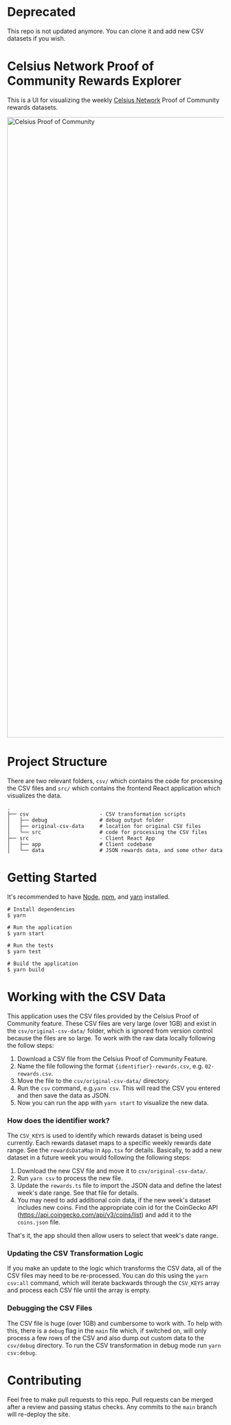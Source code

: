 # Deprecated

This repo is not updated anymore. You can clone it and add new CSV datasets if you wish.

# Celsius Network Proof of Community Rewards Explorer

This is a UI for visualizing the weekly [Celsius Network](https://celsius.network/) Proof of Community rewards datasets.

<img width="1440" alt="Celsius Proof of Community" src="https://user-images.githubusercontent.com/18126719/124401978-a1232a00-dd5f-11eb-91e2-4143dd394f83.png">

# Project Structure

There are two relevant folders, `csv/` which contains the code for processing the CSV files and `src/` which contains the frontend React application which visualizes the data.

```
.
├── csv                       - CSV transformation scripts
│   ├── debug                 # debug output folder
│   ├── original-csv-data     # location for original CSV files
│   └── src                   # code for processing the CSV files
├── src                       - Client React App
│   ├── app                   # Client codebase
│   └── data                  # JSON rewards data, and some other data
```

# Getting Started

It's recommended to have [Node](https://nodejs.org/en/), [npm](https://www.npmjs.com/), and [yarn](https://yarnpkg.com/lang/en/docs/) installed.

```
# Install dependencies
$ yarn

# Run the application
$ yarn start

# Run the tests
$ yarn test

# Build the application
$ yarn build
```

# Working with the CSV Data

This application uses the CSV files provided by the Celsius Proof of Community feature. These CSV files are very large (over 1GB) and exist in the `csv/original-csv-data/` folder, which is ignored from version control because the files are so large. To work with the raw data locally following the follow steps:

1. Download a CSV file from the Celsius Proof of Community Feature.
2. Name the file following the format `{identifier}-rewards.csv`, e.g. `02-rewards.csv`.
3. Move the file to the `csv/original-csv-data/` directory.
4. Run the `csv` command, e.g.`yarn csv`. This will read the CSV you entered and then save the data as JSON.
5. Now you can run the app with `yarn start` to visualize the new data.

### How does the identifier work?

The `CSV_KEYS` is used to identify which rewards dataset is being used currently. Each rewards dataset maps to a specific weekly rewards date range. See the `rewardsDataMap` in `App.tsx` for details. Basically, to add a new dataset in a future week you would following the following steps:

1. Download the new CSV file and move it to `csv/original-csv-data/`.
2. Run `yarn csv` to process the new file.
3. Update the `rewards.ts` file to import the JSON data and define the latest week's date range. See that file for details.
4. You may need to add additional coin data, if the new week's dataset includes new coins. Find the appropriate coin id for the CoinGecko API (https://api.coingecko.com/api/v3/coins/list) and add it to the `coins.json` file.

That's it, the app should then allow users to select that week's date range.

### Updating the CSV Transformation Logic

If you make an update to the logic which transforms the CSV data, all of the CSV files may need to be re-processed. You can do this using the `yarn csv:all` command, which will iterate backwards through the `CSV_KEYS` array and process each CSV file until the array is empty.

### Debugging the CSV Files

The CSV file is huge (over 1GB) and cumbersome to work with. To help with this, there is a `debug` flag in the `main` file which, if switched on, will only process a few rows of the CSV and also dump out custom data to the `csv/debug` directory. To run the CSV transformation in debug mode run `yarn csv:debug`.

# Contributing

Feel free to make pull requests to this repo. Pull requests can be merged after a review and passing status checks. Any commits to the `main` branch will re-deploy the site.
